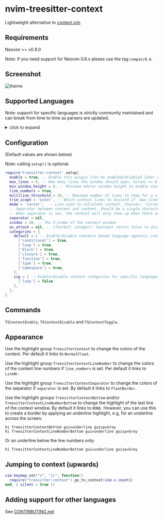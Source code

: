 # nvim-treesitter-context

Lightweight alternative to [context.vim](https://github.com/wellle/context.vim)

## Requirements

Neovim >= v0.9.0

Note: if you need support for Neovim 0.6.x please use the tag `compat/0.6`.

## Screenshot

![theme](./static/demo.gif)

## Supported Languages

Note: support for specific languages is strictly community maintained and can break from time to time as parsers are updated.

<details>
<summary>click to expand</summary

  - [x] `apex`
  - [x] `bash`
  - [x] `c`
  - [x] `c_sharp`
  - [x] `capnp`
  - [x] `clojure`
  - [x] `cmake`
  - [x] `cpp`
  - [x] `css`
  - [x] `cuda`
  - [x] `cue`
  - [x] `d`
  - [x] `dart`
  - [x] `devicetree`
  - [x] `elixir`
  - [x] `elm`
  - [x] `fennel`
  - [x] `fish`
  - [x] `fortran`
  - [x] `gdscript`
  - [x] `glimmer`
  - [x] `go`
  - [x] `graphql`
  - [x] `groovy`
  - [x] `haskell`
  - [x] `html_tags`
  - [x] `ini`
  - [x] `janet` (using the "janet_simple" grammar)
  - [x] `java`
  - [x] `javascript`
  - [x] `json`
  - [x] `jsonnet`
  - [x] `julia`
  - [x] `latex`
  - [x] `liquidsoap`
  - [x] `lua`
  - [x] `markdown`
  - [x] `matlab`
  - [x] `nim`
  - [x] `nix`
  - [x] `norg`
  - [x] `objdump`
  - [x] `ocaml_interface`
  - [x] `ocaml`
  - [x] `odin`
  - [x] `php`
  - [x] `php_only`
  - [x] `prisma`
  - [x] `proto`
  - [x] `python`
  - [x] `r`
  - [x] `ruby` (and `rspec`)
  - [x] `rust`
  - [x] `scala`
  - [x] `scss`
  - [x] `smali`
  - [x] `solidity`
  - [x] `svelte`
  - [x] `swift`
  - [x] `tact`
  - [x] `tcl`
  - [x] `teal`
  - [x] `templ`
  - [x] `terraform`
  - [x] `toml`
  - [x] `tsx`
  - [x] `typescript`
  - [x] `typoscript`
  - [x] `usd`
  - [x] `verilog`
  - [x] `vim`
  - [x] `vue`
  - [x] `xml`
  - [x] `yaml`
  - [x] `yang`
  - [x] `zig`
  - [ ] `ada`
  - [ ] `agda`
  - [ ] `arduino`
  - [ ] `astro`
  - [ ] `beancount`
  - [ ] `bibtex`
  - [ ] `bicep`
  - [ ] `blueprint`
  - [ ] `chatito`
  - [ ] `clojure`
  - [ ] `commonlisp`
  - [ ] `cooklang`
  - [ ] `cpon`
  - [ ] `dhall`
  - [ ] `dockerfile`
  - [ ] `dot`
  - [ ] `ebnf`
  - [ ] `ecma`
  - [ ] `eex`
  - [ ] `elsa`
  - [ ] `elvish`
  - [ ] `embedded_template`
  - [ ] `erlang`
  - [ ] `fennel`
  - [ ] `foam`
  - [ ] `fsh`
  - [ ] `func`
  - [ ] `fusion`
  - [ ] `gdscript`
  - [ ] `git_rebase`
  - [ ] `gleam`
  - [ ] `glsl`
  - [ ] `godot_resource`
  - [ ] `gomod`
  - [ ] `gosum`
  - [ ] `gowork`
  - [ ] `hack`
  - [ ] `hcl`
  - [ ] `heex`
  - [ ] `hjson`
  - [ ] `hlsl`
  - [ ] `hocon`
  - [ ] `html`
  - [ ] `htmldjango`
  - [ ] `http`
  - [ ] `jq`
  - [ ] `jsdoc`
  - [ ] `json5`
  - [ ] `jsonc`
  - [ ] `jsx`
  - [ ] `kdl`
  - [ ] `kotlin`
  - [ ] `lalrpop`
  - [ ] `ledger`
  - [ ] `llvm`
  - [ ] `m68k`
  - [ ] `markdown_inline`
  - [ ] `menhir`
  - [ ] `mermaid`
  - [ ] `meson`
  - [ ] `nickel`
  - [ ] `ocamllex`
  - [ ] `pascal`
  - [ ] `perl`
  - [ ] `phpdoc`
  - [ ] `pioasm`
  - [ ] `po`
  - [ ] `poe_filter`
  - [ ] `prql`
  - [ ] `pug`
  - [ ] `ql`
  - [ ] `qmldir`
  - [ ] `qmljs`
  - [ ] `query`
  - [ ] `racket`
  - [ ] `rasi`
  - [ ] `rego`
  - [ ] `rnoweb`
  - [ ] `ron`
  - [ ] `rst`
  - [ ] `scheme`
  - [ ] `slint`
  - [ ] `smithy`
  - [ ] `sparql`
  - [ ] `sql`
  - [ ] `starlark`
  - [ ] `supercollider`
  - [ ] `surface`
  - [ ] `sxhkdrc`
  - [ ] `t32`
  - [ ] `thrift`
  - [ ] `tiger`
  - [ ] `tlaplus`
  - [ ] `todotxt`
  - [ ] `turtle`
  - [ ] `twig`
  - [ ] `ungrammar`
  - [ ] `v`
  - [ ] `vala`
  - [ ] `vhs`
  - [ ] `wgsl`
  - [ ] `wgsl_bevy`
  - [ ] `yuck`

</details>

## Configuration

(Default values are shown below)

Note: calling `setup()` is optional.

```lua
require'treesitter-context'.setup{
  enable = true, -- Enable this plugin (Can be enabled/disabled later via commands)
  max_lines = 0, -- How many lines the window should span. Values <= 0 mean no limit.
  min_window_height = 0, -- Minimum editor window height to enable context. Values <= 0 mean no limit.
  line_numbers = true,
  multiline_threshold = 20, -- Maximum number of lines to show for a single context
  trim_scope = 'outer', -- Which context lines to discard if `max_lines` is exceeded. Choices: 'inner', 'outer'
  mode = 'cursor',  -- Line used to calculate context. Choices: 'cursor', 'topline'
  -- Separator between context and content. Should be a single character string, like '-'.
  -- When separator is set, the context will only show up when there are at least 2 lines above cursorline.
  separator = nil,
  zindex = 20, -- The Z-index of the context window
  on_attach = nil, -- (fun(buf: integer): boolean) return false to disable attaching
  categories = {
    default = { -- Enable/disable contexts based language agnostic categories
      ['conditional'] = true,
      ['loop'] = true,
      ['block'] = true,
      ['closure'] = true,
      ['function'] = true,
      ['type'] = true,
      ['namespace'] = true,
    },
    zig = { -- Enable/disable context categories for specific languages
      ['loop'] = false
    },
  },
}
```

## Commands

`TSContextEnable`, `TSContextDisable` and `TSContextToggle`.

## Appearance

Use the highlight group `TreesitterContext` to change the colors of the
context. Per default it links to `NormalFloat`.

Use the highlight group `TreesitterContextLineNumber` to change the colors of the
context line numbers if `line_numbers` is set. Per default it links to `LineNr`.

Use the highlight group `TreesitterContextSeparator` to change the colors of the
separator if `separator` is set. By default it links to `FloatBorder`.

Use the highlight groups `TreesitterContextBottom` and/or
`TreesitterContextLineNumberBottom` to change the highlight of the last line of
the context window. By default it links to `NONE`.
However, you can use this to create a border by applying an underline highlight, e.g,
for an underline across the screen:

```vim
hi TreesitterContextBottom gui=underline guisp=Grey
hi TreesitterContextLineNumberBottom gui=underline guisp=Grey
```

Or an underline below the line numbers only:

```vim
hi TreesitterContextLineNumberBottom gui=underline guisp=Grey
```

## Jumping to context (upwards)

```lua
vim.keymap.set("n", "[c", function()
  require("treesitter-context").go_to_context(vim.v.count1)
end, { silent = true })
```

## Adding support for other languages

See [CONTRIBUTING.md](CONTRIBUTING.md)
